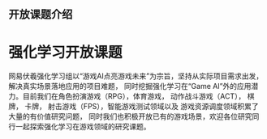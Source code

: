 ## 开放课题介绍

# 强化学习开放课题

网易伏羲强化学习组以“游戏AI点亮游戏未来”为宗旨，坚持从实际项目需求出发， 解决真实场景落地应用的项目难题， 同时挖掘强化学习在“Game AI”外的应用潜力。目前我们在角色扮演游戏（RPG），体育游戏， 动作战斗游戏（ACT）， 棋牌， 卡牌， 射击游戏（FPS），智能游戏测试领域以及 游戏资源调度领域积累了大量的有价值研究问题， 同时我们也积极开放已有的游戏场景，欢迎各位研究同行一起探索强化学习在游戏领域的研究课题。


